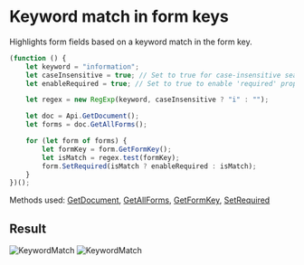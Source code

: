 # Keyword match in form keys

Highlights form fields based on a keyword match in the form key.

```ts
(function () {
    let keyword = "information";
    let caseInsensitive = true; // Set to true for case-insensitive search, false for case-sensitive
    let enableRequired = true; // Set to true to enable 'required' property when keyword is found, false to disable

    let regex = new RegExp(keyword, caseInsensitive ? "i" : "");

    let doc = Api.GetDocument();
    let forms = doc.GetAllForms();

    for (let form of forms) {
        let formKey = form.GetFormKey();
        let isMatch = regex.test(formKey);
        form.SetRequired(isMatch ? enableRequired : isMatch);
    }
})();
```

Methods used: [GetDocument](/docs/office-api/usage-api/text-document-api/Api/Methods/GetDocument.md), [GetAllForms](/docs/office-api/usage-api/form-api/ApiDocument/Methods/GetAllForms.md), [GetFormKey](/docs/office-api/usage-api/form-api/ApiFormBase/Methods/GetFormKey.md), [SetRequired](/docs/office-api/usage-api/form-api/ApiFormBase/Methods/SetRequired.md)

## Result

![KeywordMatch](/assets/images/plugins/keyword-match.png#gh-light-mode-only)
![KeywordMatch](/assets/images/plugins/keyword-match.dark.png#gh-dark-mode-only)
